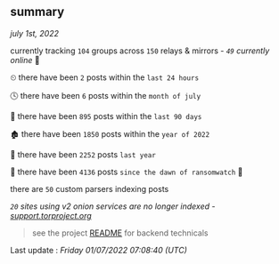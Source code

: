 
## summary
_july 1st, 2022_

currently tracking `104` groups across `150` relays & mirrors - _`49` currently online_ 📡

⏲ there have been `2` posts within the `last 24 hours`

🕓 there have been `6` posts within the `month of july`

📅 there have been `895` posts within the `last 90 days`

🏚 there have been `1850` posts within the `year of 2022`

🚀 there have been `2252` posts `last year`

🦕 there have been `4136` posts `since the dawn of ransomwatch` 🐣

there are `50` custom parsers indexing posts

_`20` sites using v2 onion services are no longer indexed - [support.torproject.org](https://support.torproject.org/onionservices/v2-deprecation/)_

> see the project [README](https://github.com/jmousqueton/ransomwatch#readme) for backend technicals



Last update : _Friday 01/07/2022 07:08:40 (UTC)_

